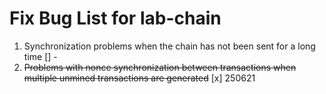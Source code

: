 # Fix Bug List for lab-chain

1. Synchronization problems when the chain has not been sent for a long time [] -
2. ~~Problems with nonce synchronization between transactions when multiple unmined transactions are generated~~ [x] 250621